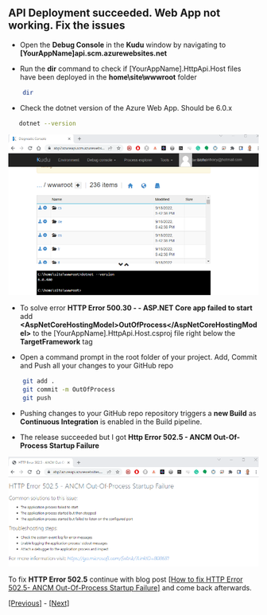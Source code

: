 ## API Deployment succeeded. Web App not working. Fix the issues

* Open the **Debug Console** in the **Kudu** window by navigating to **[YourAppName]api.scm.azurewebsites.net**

* Run the **dir** command to check if [YourAppName].HttpApi.Host files have been deployed in the **home\site\wwwroot** folder

```bash
    dir
```

* Check the dotnet version of the Azure Web App. Should be 6.0.x

```bash
   dotnet --version
```

![Kudu debug console](../images/kudu_debug_console.png)

* To solve error **HTTP Error 500.30 - - ASP.NET Core app failed to start** add **&lt;AspNetCoreHostingModel&gt;OutOfProcess&lt;/AspNetCoreHostingModel&gt;** to the [YourAppName].HttpApi.Host.csproj file right below the **TargetFramework** tag

* Open a command prompt in the root folder of your project. Add, Commit and Push all your changes to your GitHub repo

```bash
    git add .
    git commit -m OutOfProcess
    git push
```

* Pushing changes to your GitHub repo repository triggers a **new Build** as **Continuous Integration** is enabled in the Build pipeline.

* The release succeeded but I got **Http Error 502.5 - ANCM Out-Of-Process Startup Failure**

![HTTP Error 502.5 - ANCM Out-Of-Process Startup Failure](../images/ancm_out_of_process_startup_failure.png)

To fix **HTTP Error 502.5** continue with blog post [[How to fix HTTP Error 502.5- ANCM Out-Of-Process Startup Failure]](tutorial/../internal-cryptography-cryptothrowhelper-windowscryptographicexception-access-is-denied.md) and come back afterwards.









[[Previous]](tutorial/../6.create-a-release-pipeline-and-deploy-httpapi-host-project.md) - [[Next]](tutorial/../8.create-a-web-app-in-the-azure-portal-for-the-blazor-project.md)
